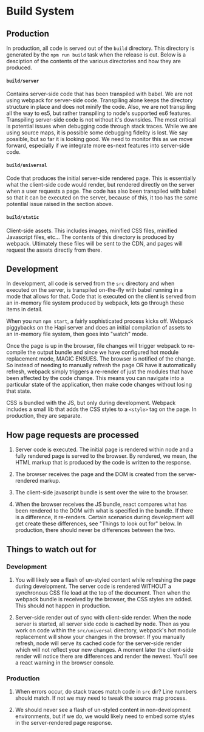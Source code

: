 # Build System

## Production

In production, all code is served out of the `build` directory. This directory is generated by the `npm run build` task when the release is cut. Below is a desciption of the contents of the various directories and how they are produced.

#### `build/server`

Contains server-side code that has been transpiled with babel. We are not using webpack for server-side code. Transpiling alone keeps the directory structure in place and does not minify the code. Also, we are not transpiling all the way to es5, but rather transpiling to node's supported es6 features. Transpiling server-side code is not without it's downsides. The most critical is potential issues when debugging code through stack traces. While we are using source maps, it is possible some debugging fidelity is lost. We say possible, but so far it is looking good. We need to monitor this as we move forward, especially if we integrate more es-next features into server-side code.

#### `build/universal`

Code that produces the initial server-side rendered page. This is essentially what the client-side code would render, but rendered directly on the server when a user requests a page. The code has also been transpiled with babel so that it can be executed on the server, because of this, it too has the same potential issue raised in the section above.

#### `build/static`

Client-side assets. This includes images, minified CSS files, minified Javascript files, etc... The contents of this directory is produced by webpack. Ultimately these files will be sent to the CDN, and pages will request the assets directly from there.



## Development

In development, all code is served from the `src` directory and when executed on the server, is transpiled on-the-fly with babel running in a mode that allows for that. Code that is executed on the client is served from an in-memory file system produced by webpack, lets go through these items in detail.

When you run `npm start`, a fairly sophisticated process kicks off. Webpack piggybacks on the Hapi server and does an initial compilation of assets to an in-memory file system, then goes into "watch" mode.

Once the page is up in the browser, file changes will trigger webpack to re-compile the output bundle and since we have configured hot module replacement mode, MAGIC ENSUES. The browser is notified of the change. So instead of needing to manually refresh the page OR have it automatically refresh, webpack simply triggers a re-render of just the modules that have been affected by the code change. This means you can navigate into a particular state of the application, then make code changes without losing that state.

CSS is bundled with the JS, but only during development. Webpack includes a small lib that adds the CSS styles to a `<style>` tag on the page. In production, they are separate.

## How page requests are processed

1) Server code is executed. The initial page is rendered within node and a fully rendered page is served to the browser. By rendered, we mean, the HTML markup that is produced by the code is written to the response.

2) The browser receives the page and the DOM is created from the server-rendered markup.

3) The client-side javascript bundle is sent over the wire to the browser.

4) When the browser receives the JS bundle, react compares what has been rendered to the DOM with what is specified in the bundle. If there is a difference, it re-renders. Certain scenarios during development will get create these differences, see "Things to look out for" below. In production, there should never be differences between the two.

## Things to watch out for

### Development

1) You will likely see a flash of un-styled content while refreshing the page during development. The server code is rendered WITHOUT a synchronous CSS file load at the top of the document. Then when the webpack bundle is received by the browser, the CSS styles are added. This should not happen in production.

2) Server-side render out of sync with client-side render. When the node server is started, all server side code is cached by node. Then as you work on code within the `src/universal` directory, webpack's hot module replacement will show your changes in the browser. If you manually refresh, node will serve its cached code for the server-side render which will not reflect your new changes. A moment later the client-side render will notice there are differences and render the newest. You'll see a react warning in the browser console.

### Production

1) When errors occur, do stack traces match code in `src` dir? Line numbers should match. If not we may need to tweak the source map process.

2) We should never see a flash of un-styled content in non-development environments, but if we do, we would likely need to embed some styles in the server-rendered page response.
